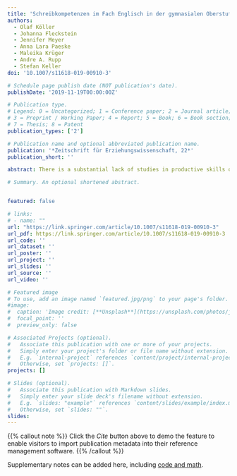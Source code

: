 ```yaml
---
title: 'Schreibkompetenzen im Fach Englisch in der gymnasialen Oberstufe'
authors:
  - Olaf Köller
  - Johanna Fleckstein
  - Jennifer Meyer
  - Anna Lara Paeske
  - Maleika Krüger
  - Andre A. Rupp
  - Stefan Keller
doi: '10.1007/s11618-019-00910-3'

# Schedule page publish date (NOT publication's date).
publishDate: '2019-11-19T00:00:00Z'

# Publication type.
# Legend: 0 = Uncategorized; 1 = Conference paper; 2 = Journal article;
# 3 = Preprint / Working Paper; 4 = Report; 5 = Book; 6 = Book section;
# 7 = Thesis; 8 = Patent
publication_types: ['2']

# Publication name and optional abbreviated publication name.
publication: '*Zeitschrift für Erziehungswissenschaft, 22*'
publication_short: ''

abstract: There is a substantial lack of studies in productive skills of German students in English as a foreign language. Based on this research gap, the present repeated measurement study evaluated the competence to write argumentative essays and synthesis texts of n = 838 11th graders from upper secondary schools while also collecting data on receptive skills (listening and reading comprehension). Findings show that a substantial number of students (approximately 60%) reach level B2 or higher of the Common European Framework of Reference for Languages one year before leaving upper secondary school, which is the official standard for upper secondary school writing. Furthermore, analyses show that all foreign language skills increased over the course of one school year and that students with different educational emphases in their school tracks (i.e., with a primary focus on languages vs. natural science vs. social science vs. other subjects) differ significantly in their writing skills. Specifically, students who pursue language-centered studies clearly outperformed all other students as expected. Findings are discussed with respect to normative performance expectations of upper secondary schooling.

# Summary. An optional shortened abstract.


featured: false

# links:
# - name: ""
url: "https://link.springer.com/article/10.1007/s11618-019-00910-3"
url_pdf: https://link.springer.com/article/10.1007/s11618-019-00910-3
url_code: ''
url_dataset: ''
url_poster: ''
url_project: ''
url_slides: ''
url_source: ''
url_video: ''

# Featured image
# To use, add an image named `featured.jpg/png` to your page's folder.
#image:
#  caption: 'Image credit: [**Unsplash**](https://unsplash.com/photos/jdD8gXaTZsc)'
#  focal_point: ''
#  preview_only: false

# Associated Projects (optional).
#   Associate this publication with one or more of your projects.
#   Simply enter your project's folder or file name without extension.
#   E.g. `internal-project` references `content/project/internal-project/index.md`.
#   Otherwise, set `projects: []`.
projects: []

# Slides (optional).
#   Associate this publication with Markdown slides.
#   Simply enter your slide deck's filename without extension.
#   E.g. `slides: "example"` references `content/slides/example/index.md`.
#   Otherwise, set `slides: ""`.
slides:
---
```


{{% callout note %}}
Click the _Cite_ button above to demo the feature to enable visitors to import publication metadata into their reference management software.
{{% /callout %}}

Supplementary notes can be added here, including [code and math](https://wowchemy.com/docs/content/writing-markdown-latex/).
